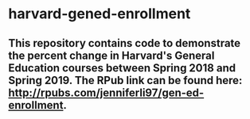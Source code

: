 # harvard-gened-enrollment

## This repository contains code to demonstrate the percent change in Harvard's General Education courses between Spring 2018 and Spring 2019. The RPub link can be found here: http://rpubs.com/jenniferli97/gen-ed-enrollment.
